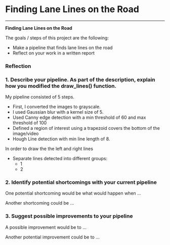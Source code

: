 # **Finding Lane Lines on the Road** 



---

**Finding Lane Lines on the Road**

The goals / steps of this project are the following:
* Make a pipeline that finds lane lines on the road
* Reflect on your work in a written report




### Reflection

### 1. Describe your pipeline. As part of the description, explain how you modified the draw_lines() function.

My pipeline consisted of 5 steps. 
* First, I converted the images to grayscale.
* I used Gaussian blur with a kernel size of 5. 
* Used Canny edge detection with a min threshold of 60 and max threshold of 100
* Defined a region of interest using a trapezoid covers the bottom of the image/video
* Hough Line detection with min line length of 8.

In order to draw the the left and right lines
* Separate lines detected into different groups:
    * 1
    * 2



### 2. Identify potential shortcomings with your current pipeline


One potential shortcoming would be what would happen when ... 

Another shortcoming could be ...


### 3. Suggest possible improvements to your pipeline

A possible improvement would be to ...

Another potential improvement could be to ...
